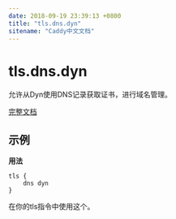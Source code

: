 ```yaml
---
date: 2018-09-19 23:39:13 +0800
title: "tls.dns.dyn"
sitename: "Caddy中文文档"
---
```


# tls.dns.dyn

允许从Dyn使用DNS记录获取证书，进行域名管理。

[完整文档](https://github.com/caddyserver/dnsproviders/blob/master/README.md)

## 示例

__用法__

```caddy
tls {
    dns dyn
}
```

在你的tls指令中使用这个。